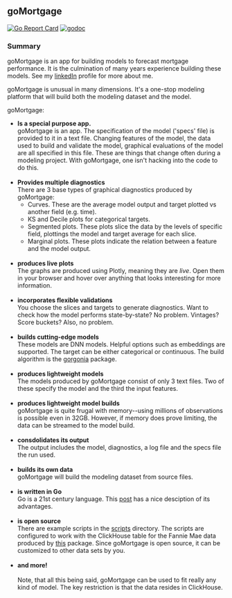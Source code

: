 ## goMortgage
[![Go Report Card](https://goreportcard.com/badge/github.com/invertedv/goMortgage)](https://goreportcard.com/report/github.com/invertedv/goMortgage)
[![godoc](https://img.shields.io/badge/go.dev-reference-007d9c?logo=go&logoColor=white)](https://pkg.go.dev/mod/github.com/invertedv/goMortgage?tab=overview)

### Summary
goMortgage is an app for building models to forecast mortgage performance.  It is the culmination of many years
experience building these models. See my [linkedIn](www.linkedin.com/in/will-alexander-data-scientist) profile for 
more about me. 

goMortgage is unusual in many dimensions. It's a one-stop modeling platform that will build both the modeling
dataset and the model.

goMortgage:

   - **Is a special purpose app.**<br>
goMortgage is an app.  The specification of the model ('specs' file) is provided to it in a text file.  Changing features of
the model, the data used to build and validate the model, graphical evaluations of the model are all specified
in this file.  These are things that change often during a modeling project.  With goMortgage, one isn't hacking
into the code to do this.
<br><br>
   - **Provides multiple diagnostics**<br>
There are 3 base types of graphical diagnostics produced by goMortgage:
     - Curves.  These are the average model output and target plotted vs another field (e.g. time).
     - KS and Decile plots for categorical targets.
     - Segmented plots.  These plots slice the data by the levels of specific field, plottings the model and target
     average for each slice.  
     - Marginal plots.  These plots indicate the relation between a feature and the model output.
<br><br>
  - **produces live plots**<br>
The graphs are produced using Plotly, meaning they are *live*.  Open them in your browser and hover over anything that
looks interesting for more information.
<br><br>
- **incorporates flexible validations**<br>
You choose the slices and targets to generate diagnostics.  Want to check how the model performs state-by-state?
No problem.  Vintages? Score buckets? Also, no problem.
  <br><br>
- **builds cutting-edge models**<br>
These models are DNN models.  Helpful options such as embeddings are supported. The target can be either
categorical or continuous.  The build algorithm is the 
[gorgonia](https://pkg.go.dev/gorgonia.org/gorgonia@v0.9.17#section-readme) package.
  <br><br>
- **produces lightweight models**<br>
The models produced by goMortgage consist of only 3 text files.  Two of these specify the model and the third
the input features.
<br><br>
- **produces lightweight model builds**<br>
goMortgage is quite frugal with memory--using millions of observations is possible even in 32GB.
However, if memory does prove limiting, the data can be streamed to the model build.
<br><br>
- **consdolidates its output**<br>
The output includes the model, diagnostics, a log file and the specs file the run used.
<br><br>
- **builds its own data**<br>
goMortgage will build the modeling dataset from source files.
<br><br>
- **is written in Go**<br>
Go is a 21st century language.  This [post](https://yourbasic.org/golang/advantages-over-java-python/) has a nice
desciption of its advantages.
<br><br>
- **is open source**<br>
There are example scripts in the [scripts]() directory. The scripts are configured to work with the 
ClickHouse table for the Fannie Mae data produced by [this]() package.  Since goMortgage is open source,
it can be customized to other data sets by you.
 <br><br>
- **and more!**
  <br><br>
  Note, that all this being said, goMortgage can be used to fit really any kind of model.  The key restriction
  is that the data resides in ClickHouse.